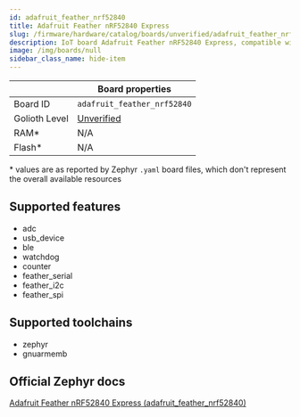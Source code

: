 ```yaml
---
id: adafruit_feather_nrf52840
title: Adafruit Feather nRF52840 Express
slug: /firmware/hardware/catalog/boards/unverified/adafruit_feather_nrf52840
description: IoT board Adafruit Feather nRF52840 Express, compatible with Golioth at unverified level.
image: /img/boards/null
sidebar_class_name: hide-item
---
```


[//]: # (This is an auto-generated file, do not edit! Changes to it will be lost upon re-generation)



|                | Board properties     |
| -------------  | -------------------- |
| Board ID       | `adafruit_feather_nrf52840` |
| Golioth Level  | [Unverified](/firmware/hardware#unverified-boards) |
| RAM*           | N/A |
| Flash*         | N/A |

\* values are as reported by Zephyr `.yaml` board files, which don't represent the overall available resources



## Supported features

* adc
* usb_device
* ble
* watchdog
* counter
* feather_serial
* feather_i2c
* feather_spi

## Supported toolchains

* zephyr
* gnuarmemb

## Official Zephyr docs

[Adafruit Feather nRF52840 Express (adafruit_feather_nrf52840)](https://docs.zephyrproject.org/latest/boards/adafruit/feather_nrf52840/doc/index.html)
